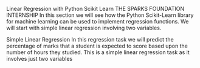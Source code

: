Linear Regression with Python Scikit Learn
THE SPARKS FOUNDATION INTERNSHIP
                  <Guneet Kohli>
In this section we will see how the Python Scikit-Learn library for machine learning can be used to implement regression functions.
We will start with simple linear regression involving two variables.

Simple Linear Regression
In this regression task we will predict the percentage of marks that a student is expected to score based upon the number of hours they studied. 
This is a simple linear regression task as it involves just two variables

